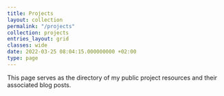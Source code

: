 ```yaml
---
title: Projects
layout: collection
permalink: "/projects"
collection: projects
entries_layout: grid
classes: wide
date: 2022-03-25 08:04:15.000000000 +02:00
type: page
---
```

This page serves as the directory of my public project resources and their associated blog posts.

